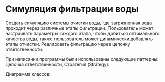 # Симуляция фильтрации воды

Создать симуляцию системы очистки воды, где загрязненная вода проходит через различные этапы фильтрации. 
Пользователь может настраивать параметры каждого этапа, чтобы добиться оптимального качества воды, также пользователь может динамически добавлять этапы отчистки. 
Реализовать фильтрацию через цепочку ответственности.

При написании программы были использованы следующие паттерны: Цепочка ответственности, Стратегия (Strategy). 

Диаграмма классов: 
